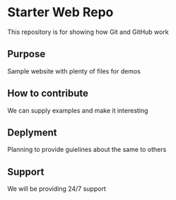 # Starter Web Repo

This repository is for showing how Git and GitHub work

## Purpose

Sample website with plenty of files for demos

## How to contribute

We can supply examples and make it interesting

## Deplyment

Planning to provide guielines about the same to others

## Support

We will be providing 24/7 support